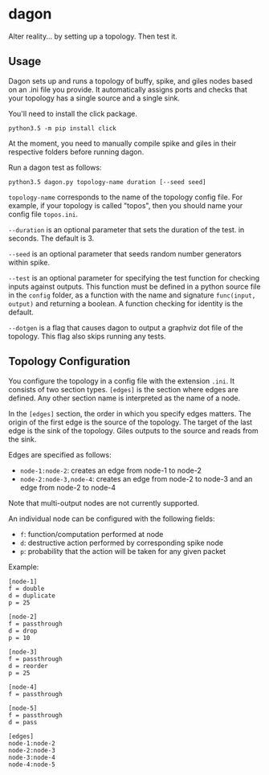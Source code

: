 # dagon

Alter reality... by setting up a topology. Then test it.

## Usage

Dagon sets up and runs a topology of buffy, spike, and giles nodes
based on an .ini file you provide. It automatically assigns ports
and checks that your topology has a single source and a single sink.

You'll need to install the click package.

```
python3.5 -m pip install click
```

At the moment, you need to manually compile spike and giles in their
respective folders before running dagon.

Run a dagon test as follows:

```python3.5 dagon.py topology-name duration [--seed seed]```

```topology-name``` corresponds to the name of the topology config file.
For example, if your topology is called "topos", then you should name
your config file ```topos.ini```.

```--duration``` is an optional parameter that sets the duration of the test.
in seconds.  The default is 3.

```--seed``` is an optional parameter that seeds random number generators within spike.

```--test``` is an optional parameter for specifying the test function for checking inputs
against outputs. This function must be defined in a python source file in the ```config``` folder,
as a function with the name and signature ```func(input, output)``` and returning a boolean.
A function checking for identity is the default.

```--dotgen``` is a flag that causes dagon to output a graphviz dot file of the topology.
This flag also skips running any tests.

## Topology Configuration

You configure the topology in a config file with the extension ```.ini```.
It consists of two section types. ```[edges]```
is the section where edges are defined. Any other section name is interpreted
as the name of a node.

In the ```[edges]``` section, the order in which you specify edges matters. The origin of the first edge
is the source of the topology. The target of the last edge is the sink of
the topology. Giles outputs to the source and reads from the sink.  

Edges are specified as follows:  
* ```node-1:node-2```: creates an edge from node-1 to node-2
* ```node-2:node-3,node-4```: creates an edge from node-2 to node-3 and an edge from node-2 to node-4

Note that multi-output nodes are not currently supported.

An individual node can be configured with the following fields: 
* ```f```: function/computation performed at node
* ```d```: destructive action performed by corresponding spike node
* ```p```: probability that the action will be taken for any given packet

Example:

```
[node-1]
f = double
d = duplicate
p = 25

[node-2]
f = passthrough
d = drop
p = 10

[node-3]
f = passthrough
d = reorder
p = 25

[node-4]
f = passthrough

[node-5]
f = passthrough
d = pass

[edges]
node-1:node-2
node-2:node-3
node-3:node-4
node-4:node-5
```
